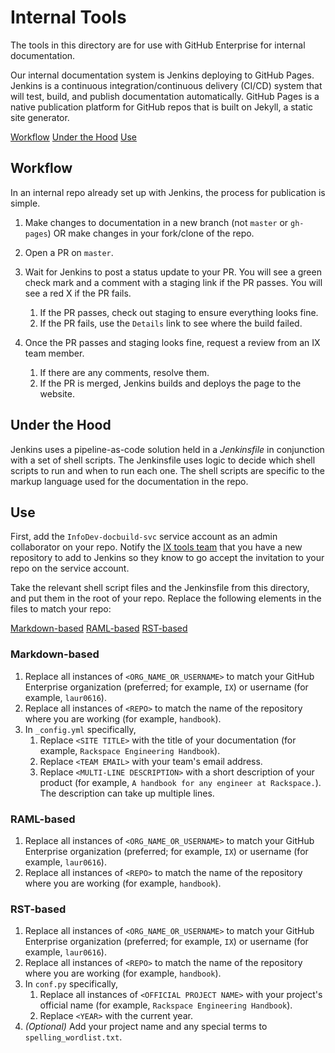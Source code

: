 # Internal Tools

The tools in this directory are for use with GitHub Enterprise for internal
documentation.

Our internal documentation system is Jenkins deploying to GitHub Pages. Jenkins
is a continuous integration/continuous delivery (CI/CD) system that will test,
build, and publish documentation automatically. GitHub Pages is a native
publication platform for GitHub repos that is built on Jekyll, a static site
generator.

[Workflow](#workflow)
[Under the Hood](#under-the-hood)
[Use](#use)

## Workflow

In an internal repo already set up with Jenkins, the process for publication is
simple.

1.  Make changes to documentation in a new branch (not `master` or `gh-pages`)
    OR make changes in your fork/clone of the repo.

1.  Open a PR on `master`.

1.  Wait for Jenkins to post a status update to your PR. You will see a green
    check mark and a comment with a staging link if the PR passes. You will see
    a red X if the PR fails.

    1.  If the PR passes, check out staging to ensure everything looks fine.
    1.  If the PR fails, use the `Details` link to see where the build failed.

1.  Once the PR passes and staging looks fine, request a review from an IX team
    member.

    1.  If there are any comments, resolve them.
    1.  If the PR is merged, Jenkins builds and deploys the page to the
        website.

## Under the Hood

Jenkins uses a pipeline-as-code solution held in a *Jenkinsfile* in conjunction
with a set of shell scripts. The Jenkinsfile uses logic to decide which shell
scripts to run and when to run each one. The shell scripts are specific to the
markup language used for the documentation in the repo.

## Use

First, add the `InfoDev-docbuild-svc` service account as an admin collaborator
on your repo. Notify the [IX tools team](mailto:devdocs@rackspace.com) that you
have a new repository to add to Jenkins so they know to go accept the
invitation to your repo on the service account.

Take the relevant shell script files and the Jenkinsfile from this directory,
and put them in the root of your repo. Replace the following elements in the
files to match your repo:

[Markdown-based](#markdown-based)
[RAML-based](#raml-based)
[RST-based](#rst-based)

### Markdown-based

1.  Replace all instances of `<ORG_NAME_OR_USERNAME>` to match your GitHub
    Enterprise organization (preferred; for example, `IX`) or username (for
    example, `laur0616`).
1.  Replace all instances of `<REPO>` to match the name of the repository where
    you are working (for example, `handbook`).
1.  In `_config.yml` specifically,
    1.  Replace `<SITE TITLE>` with the title of your documentation (for
        example, `Rackspace Engineering Handbook`).
    1.  Replace `<TEAM EMAIL>` with your team's email address.
    1.  Replace `<MULTI-LINE DESCRIPTION>` with a short description of your
        product (for example, `A handbook for any engineer at Rackspace.`). The
        description can take up multiple lines.

### RAML-based

1.  Replace all instances of `<ORG_NAME_OR_USERNAME>` to match your GitHub
    Enterprise organization (preferred; for example, `IX`) or username (for
    example, `laur0616`).
1.  Replace all instances of `<REPO>` to match the name of the repository where
    you are working (for example, `handbook`).

### RST-based

1.  Replace all instances of `<ORG_NAME_OR_USERNAME>` to match your GitHub
    Enterprise organization (preferred; for example, `IX`) or username (for
    example, `laur0616`).
1.  Replace all instances of `<REPO>` to match the name of the repository where
    you are working (for example, `handbook`).
1.  In `conf.py` specifically,
    1.  Replace all instances of `<OFFICIAL PROJECT NAME>` with your project's
        official name (for example, `Rackspace Engineering Handbook`).
    1.  Replace `<YEAR>` with the current year.
1.  *(Optional)* Add your project name and any special terms to
    `spelling_wordlist.txt`.
